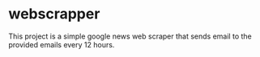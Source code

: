 # webscrapper
This project is a simple google news web scraper that sends email to the provided emails every 12 hours.
